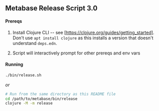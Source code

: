 ## Metabase Release Script 3.0

#### Prereqs

1.  Install Clojure CLI -- see [https://clojure.org/guides/getting_started]. Don't use `apt install clojure` as this
    installs a version that doesn't understand `deps.edn`.

1.  Script will interactively prompt for other prereqs and env vars

#### Running

```bash
./bin/release.sh
```

*or*

```bash
# Run from the same directory as this README file
cd /path/to/metabase/bin/release
clojure -M -m release
```
